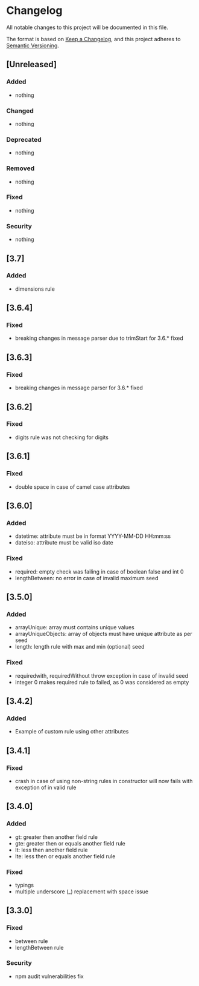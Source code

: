 # Changelog

All notable changes to this project will be documented in this file.

The format is based on [Keep a Changelog](https://keepachangelog.com/en/1.0.0/),
and this project adheres to [Semantic Versioning](https://semver.org/spec/v2.0.0.html).

## [Unreleased]

### Added

- nothing

### Changed

- nothing

### Deprecated

- nothing

### Removed

- nothing

### Fixed

- nothing

### Security

- nothing

## [3.7]

### Added

- dimensions rule

## [3.6.4]

### Fixed

- breaking changes in message parser due to trimStart for 3.6.* fixed

## [3.6.3]

### Fixed

- breaking changes in message parser for 3.6.* fixed

## [3.6.2]

### Fixed

- digits rule was not checking for digits

## [3.6.1]

### Fixed

- double space in case of camel case attributes

## [3.6.0]

### Added

- datetime: attribute must be in format YYYY-MM-DD HH:mm:ss
- dateiso: attribute must be valid iso date

### Fixed

- required: empty check was failing in case of boolean false and int 0
- lengthBetween: no error in case of invalid maximum seed

## [3.5.0]

### Added

- arrayUnique: array must contains unique values
- arrayUniqueObjects: array of objects must have unique attribute as per seed
- length: length rule with max and min (optional) seed

### Fixed

- requiredwith, requiredWithout throw exception in case of invalid seed
- integer 0 makes required rule to failed, as 0 was considered as empty

## [3.4.2]

### Added

- Example of custom rule using other attributes

## [3.4.1]

### Fixed

- crash in case of using non-string rules in constructor will now fails with exception of in valid rule

## [3.4.0]

### Added

- gt: greater then another field rule
- gte: greater then or equals another field rule
- lt: less then another field rule
- lte: less then or equals another field rule

### Fixed

- typings
- multiple underscore (_) replacement with space issue

## [3.3.0]

### Fixed

- between rule
- lengthBetween rule

### Security

- npm audit vulnerabilities fix
